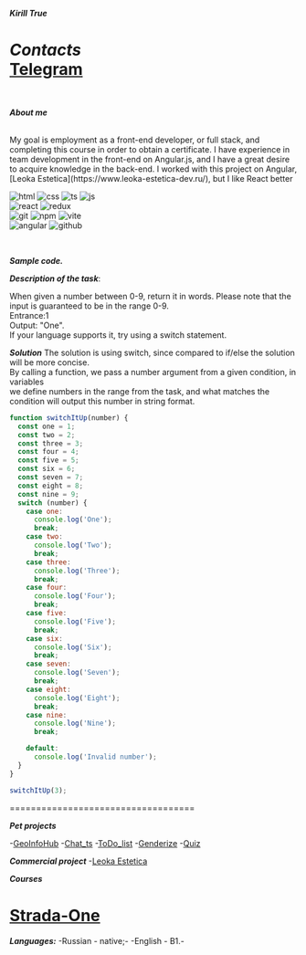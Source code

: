 **_Kirill True_**<br/>

**_Contacts_**<br/>
[Telegram](https://t.me/ThisIsTrue2)<br/>
=========================================
<br/>

**_About me_**

<br/>
My goal is employment as a front-end developer, or full stack, and completing this course in order to obtain a certificate. I have experience in team development in the front-end on Angular.js, and I have a great desire to acquire knowledge in the back-end. I worked with this project on Angular, [Leoka Estetica](https://www.leoka-estetica-dev.ru/), but I like React better

<br/>

![html](https://img.icons8.com/?size=48&id=20909&format=png) ![css](https://img.icons8.com/?size=48&id=21278&format=png) ![ts](https://img.icons8.com/?size=48&id=nCj4PvnCO0tZ&format=png) ![js](https://img.icons8.com/?size=40&id=39146&format=png)<br/>
![react](https://img.icons8.com/?size=40&id=bzf0DqjXFHIW&format=png) ![redux](https://img.icons8.com/?size=48&id=jD-fJzVguBmw&format=png)<br/>![git](https://img.icons8.com/?size=48&id=20906&format=png) ![npm](https://img.icons8.com/?size=48&id=24895&format=png) ![vite](https://img.icons8.com/?size=48&id=dJjTWMogzFzg&format=png)<br/> ![angular](https://img.icons8.com/?size=48&id=71257&format=png) ![github](https://img.icons8.com/?size=50&id=12599&format=png)

<br/>

**_Sample code._**

**_Description of the task_**: <br/>

When given a number between 0-9, return it in words. Please note that the input is guaranteed to be in the range 0-9.<br/>
Entrance:1<br/>
Output: "One".<br/>
If your language supports it, try using a switch statement.<br/>

**_Solution_**
The solution is using switch, since compared to if/else the solution will be more concise.<br/>
By calling a function, we pass a number argument from a given condition, in variables<br/>
we define numbers in the range from the task, and what matches the condition will output this number in string format.

```javascript
function switchItUp(number) {
  const one = 1;
  const two = 2;
  const three = 3;
  const four = 4;
  const five = 5;
  const six = 6;
  const seven = 7;
  const eight = 8;
  const nine = 9;
  switch (number) {
    case one:
      console.log('One');
      break;
    case two:
      console.log('Two');
      break;
    case three:
      console.log('Three');
      break;
    case four:
      console.log('Four');
      break;
    case five:
      console.log('Five');
      break;
    case six:
      console.log('Six');
      break;
    case seven:
      console.log('Seven');
      break;
    case eight:
      console.log('Eight');
      break;
    case nine:
      console.log('Nine');
      break;

    default:
      console.log('Invalid number');
  }
}

switchItUp(3);
```

===================================

**_Pet projects_**

-[GeoInfoHub](https://github.com/Kirillv8/GeoInfoHub) -[Chat_ts](https://github.com/Kirillv8/frontend-2/pull/2) -[ToDo_list](https://github.com/Kirillv8/frontend-2/pull/5) -[Genderize](https://github.com/Kirillv8/frontend-2/pull/3) -[Quiz](https://github.com/Kirillv8/frontend-2/pull/7)

**_Commercial project_** -[Leoka Estetica](https://www.leoka-estetica-dev.ru/)

**_Courses_**

# [Strada-One](https://strada.one/)

**_Languages:_**
-Russian - native;-
-English - B1.-
